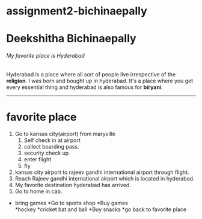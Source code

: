 # assignment2-bichinaepally
# Deekshitha Bichinaepally
###### My favorite place is Hyderabad
Hyderabad is a place where all sort of people live irrespective of the **religion**. I was born and bought up in hyderabad. It's a place where you get every essential thing and hyderabad is also famous for **biryani**. 

***

# favorite place
 
 1. Go to kansas city(airport) from maryville
    1. Self check in at airport
    2. collect boarding pass.
    3. security check up
    4. enter flight
    5. fly
 2. kansas city airport to rajeev gandhi international airport through flight.
 3.  Reach Rajeev gandhi international airport which is located in hyderabad.
 4. My favorite destination hyderabad has arrived.
 5. Go to home in cab.
 * bring games
   *Go to sports shop 
   *Buy games  
      *hockey
      *cricket bat and ball
   *Buy snacks
   *go back to favorite place
